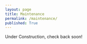 ```yaml
---
layout: page
title: Maintenance
permalink: /maintenance/
published: True
---
```

Under Construction, check back soon!